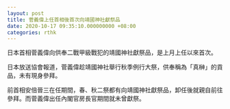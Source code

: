 ```yaml
---
layout: post
title: 菅義偉上任首相後首次向靖國神社獻祭品
date: 2020-10-17 09:35:10.000000000 +08:00
categories: rthk
---
```


日本首相菅義偉向供奉二戰甲級戰犯的靖國神社獻祭品，是上月上任以來首次。

日本放送協會報道，菅義偉趁靖國神社舉行秋季例行大祭，供奉稱為「真榊」的貢品，未有現身參拜。

前首相安倍晉三在任期間，春、秋二祭都有向靖國神社獻祭品，卸任後就親自前往參拜。而菅義偉出任內閣官房長官期間就未曾獻祭。
